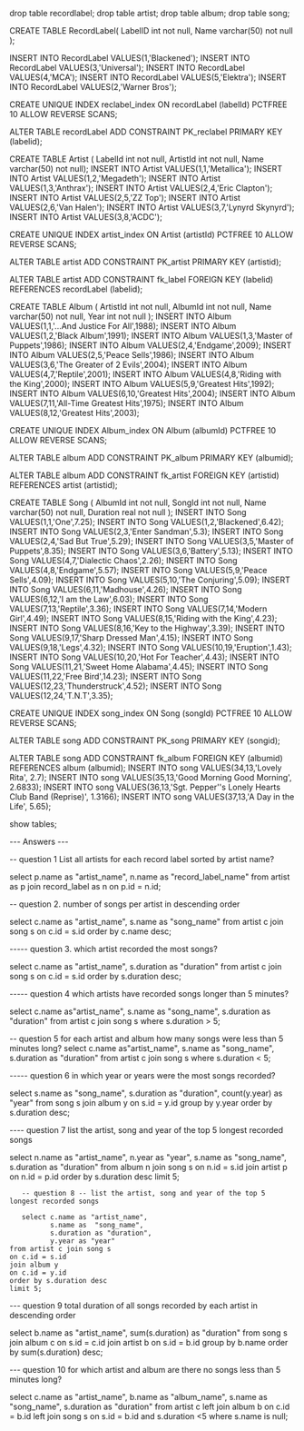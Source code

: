 drop table recordlabel;
drop table artist;
drop table album;
drop table song;
 
 
CREATE TABLE RecordLabel(
  LabelID int not null,
  Name varchar(50) not null
);
 
INSERT INTO RecordLabel VALUES(1,'Blackened');
INSERT INTO RecordLabel VALUES(3,'Universal');
INSERT INTO RecordLabel VALUES(4,'MCA');
INSERT INTO RecordLabel VALUES(5,'Elektra');
INSERT INTO RecordLabel VALUES(2,'Warner Bros');
 
CREATE UNIQUE INDEX reclabel_index
  ON recordLabel (labelId) PCTFREE 10 ALLOW REVERSE SCANS;
 
ALTER TABLE recordLabel
  ADD CONSTRAINT PK_reclabel
  PRIMARY KEY (labelid);
 
 
 
 
CREATE TABLE Artist (
  LabelId int not null,
  ArtistId int not null,
  Name varchar(50) not null);
INSERT INTO Artist VALUES(1,1,'Metallica');
INSERT INTO Artist VALUES(1,2,'Megadeth');
INSERT INTO Artist VALUES(1,3,'Anthrax');
INSERT INTO Artist VALUES(2,4,'Eric Clapton');
INSERT INTO Artist VALUES(2,5,'ZZ Top');
INSERT INTO Artist VALUES(2,6,'Van Halen');
INSERT INTO Artist VALUES(3,7,'Lynyrd Skynyrd');
INSERT INTO Artist VALUES(3,8,'ACDC');
 
CREATE UNIQUE INDEX artist_index
  ON Artist (artistId) PCTFREE 10 ALLOW REVERSE SCANS;
 
ALTER TABLE artist
  ADD CONSTRAINT PK_artist
  PRIMARY KEY (artistid);
 
ALTER TABLE artist
  ADD CONSTRAINT fk_label
  FOREIGN KEY (labelid)
  REFERENCES recordLabel (labelid);
 
 
 
 
CREATE TABLE Album (
  ArtistId int         not null,
  AlbumId  int         not null,
  Name     varchar(50) not null,
  Year     int         not null
  );
INSERT INTO Album VALUES(1,1,'...And Justice For All',1988);
INSERT INTO Album VALUES(1,2,'Black Album',1991);
INSERT INTO Album VALUES(1,3,'Master of Puppets',1986);
INSERT INTO Album VALUES(2,4,'Endgame',2009);
INSERT INTO Album VALUES(2,5,'Peace Sells',1986);
INSERT INTO Album VALUES(3,6,'The Greater of 2 Evils',2004);
INSERT INTO Album VALUES(4,7,'Reptile',2001);
INSERT INTO Album VALUES(4,8,'Riding with the King',2000);
INSERT INTO Album VALUES(5,9,'Greatest Hits',1992);
INSERT INTO Album VALUES(6,10,'Greatest Hits',2004);
INSERT INTO Album VALUES(7,11,'All-Time Greatest Hits',1975);
INSERT INTO Album VALUES(8,12,'Greatest Hits',2003);
 
CREATE UNIQUE INDEX Album_index
  ON Album (albumId) PCTFREE 10 ALLOW REVERSE SCANS;
 
ALTER TABLE album
  ADD CONSTRAINT PK_album
  PRIMARY KEY (albumid);
 
ALTER TABLE album
  ADD CONSTRAINT fk_artist
  FOREIGN KEY (artistid)
  REFERENCES artist (artistid);
 
 
 
 
CREATE TABLE Song (
  AlbumId int not null,
  SongId int not null,
  Name varchar(50) not null,
  Duration real not null
  );
INSERT INTO Song VALUES(1,1,'One',7.25);
INSERT INTO Song VALUES(1,2,'Blackened',6.42);
INSERT INTO Song VALUES(2,3,'Enter Sandman',5.3);
INSERT INTO Song VALUES(2,4,'Sad But True',5.29);
INSERT INTO Song VALUES(3,5,'Master of Puppets',8.35);
INSERT INTO Song VALUES(3,6,'Battery',5.13);
INSERT INTO Song VALUES(4,7,'Dialectic Chaos',2.26);
INSERT INTO Song VALUES(4,8,'Endgame',5.57);
INSERT INTO Song VALUES(5,9,'Peace Sells',4.09);
INSERT INTO Song VALUES(5,10,'The Conjuring',5.09);
INSERT INTO Song VALUES(6,11,'Madhouse',4.26);
INSERT INTO Song VALUES(6,12,'I am the Law',6.03);
INSERT INTO Song VALUES(7,13,'Reptile',3.36);
INSERT INTO Song VALUES(7,14,'Modern Girl',4.49);
INSERT INTO Song VALUES(8,15,'Riding with the King',4.23);
INSERT INTO Song VALUES(8,16,'Key to the Highway',3.39);
INSERT INTO Song VALUES(9,17,'Sharp Dressed Man',4.15);
INSERT INTO Song VALUES(9,18,'Legs',4.32);
INSERT INTO Song VALUES(10,19,'Eruption',1.43);
INSERT INTO Song VALUES(10,20,'Hot For Teacher',4.43);
INSERT INTO Song VALUES(11,21,'Sweet Home Alabama',4.45);
INSERT INTO Song VALUES(11,22,'Free Bird',14.23);
INSERT INTO Song VALUES(12,23,'Thunderstruck',4.52);
INSERT INTO Song VALUES(12,24,'T.N.T',3.35);
 
CREATE UNIQUE INDEX song_index
  ON Song (songId) PCTFREE 10 ALLOW REVERSE SCANS;
 
ALTER TABLE song
  ADD CONSTRAINT PK_song
  PRIMARY KEY (songid);
 
ALTER TABLE song
  ADD CONSTRAINT fk_album
  FOREIGN KEY (albumid)
  REFERENCES album (albumid);
INSERT INTO song VALUES(34,13,'Lovely Rita', 2.7);
INSERT INTO song VALUES(35,13,'Good Morning Good Morning', 2.6833);
INSERT INTO song VALUES(36,13,'Sgt. Pepper''s Lonely Hearts Club Band (Reprise)', 1.3166);
INSERT INTO song VALUES(37,13,'A Day in the Life', 5.65);

show tables;


--- Answers ---

-- question 1 List all artists for each record label sorted by artist name?

select p.name as "artist_name",
n.name as "record_label_name"
from artist as p join record_label as n 
on p.id = n.id;

--  question 2. number of songs per artist in descending order

select c.name as "artist_name", 
       s.name as "song_name"
       from artist c join song s
       on c.id = s.id 
       order by c.name desc;
       

 ----- question 3. which artist recorded the most songs?
 
 select c.name as "artist_name",
		s.duration as "duration"
        from artist c join song s
        on c.id = s.id 
        order by s.duration desc;
       
 


----- question 4 which artists have recorded songs longer than 5 minutes?

select c.name as"artist_name",
	   s.name as "song_name",
       s.duration as "duration"
       from artist c join song s
       where s.duration > 5;
       
-- question 5 for each artist and album how many songs were less than 5 minutes long?
         select c.name as"artist_name",
	   s.name as "song_name",
       s.duration as "duration"
       from artist c join song s
       where s.duration < 5;
       
       
-----  question 6 in which year or years were the most songs recorded?

select s.name as "song_name",
       s.duration as "duration",
       count(y.year) as "year"
from  song  s join album y
on s.id = y.id 
group by y.year
order by s.duration desc;

    
---- question 7 list the artist, song and year of the top 5 longest recorded songs

  select n.name as "artist_name",
	 n.year as "year",
         s.name as "song_name",
         s.duration as "duration"
         from album n join song s
         on n.id = s.id
         join artist p
	 on  n.id = p.id 
        order by s.duration desc
       limit 5;
       
       
       
       
       -- question 8 -- list the artist, song and year of the top 5 longest recorded songs

       select c.name as "artist_name",
              s.name as  "song_name",
              s.duration as "duration",
              y.year as "year"
	from artist c join song s
    on c.id = s.id 
	join album y 
    on c.id = y.id 
    order by s.duration desc
    limit 5;
       

       
	
--- question 9 total duration of all songs recorded by each artist in descending order

select  b.name as "artist_name",
	    sum(s.duration) as "duration"
       from song s join album c
       on s.id = c.id
       join artist b
       on s.id = b.id
	   group by b.name
       order by sum(s.duration) desc;
       
         
--- question 10  for which artist and album are there no songs less than 5 minutes long?

select c.name as "artist_name",
       b.name as "album_name",
       s.name as "song_name",
       s.duration as "duration"
       from artist c left join album b 
       on c.id = b.id
		left join song s 
       on s.id = b.id and s.duration <5
       where s.name is  null;
